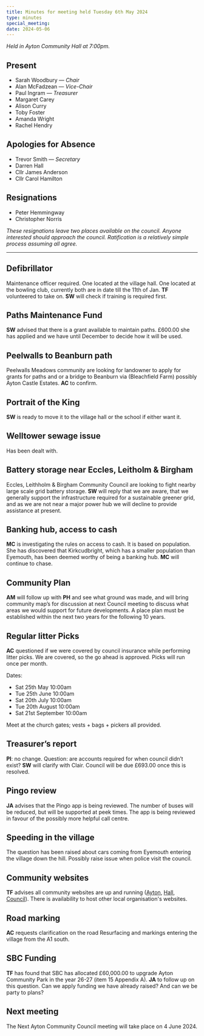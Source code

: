 ```yaml
---
title: Minutes for meeting held Tuesday 6th May 2024
type: minutes
special_meeting:
date: 2024-05-06
---
```


*Held in Ayton Community Hall at 7:00pm.*

## Present

* Sarah Woodbury — *Chair*
* Alan McFadzean — *Vice-Chair*
* Paul Ingram — *Treasurer*
* Margaret Carey
* Alison Curry
* Toby Foster
* Amanda Wright
* Rachel Hendry

## Apologies for Absence

* Trevor Smith — *Secretary*
* Darren Hall
* Cllr James Anderson
* Cllr Carol Hamilton

## Resignations

* Peter Hemmingway
* Christopher Norris

*These resignations leave two places available on the council. Anyone interested should approach the council. Ratification is a relatively simple process assuming all agree.*

---

## Defibrillator

Maintenance officer required. One located at the village hall. One located at the bowling club, currently both are in date till the 11th of Jan. **TF** volunteered to take on. **SW** will check if training is required first.

## Paths Maintenance Fund

**SW** advised that there is a grant available to maintain paths. £600.00 she has applied and we have until December to decide how it will be used.

## Peelwalls to Beanburn path

Peelwalls Meadows community are looking for landowner to apply for grants for paths and or a bridge to Beanburn via (Bleachfield Farm) possibly Ayton Castle Estates. **AC** to confirm.

## Portrait of the King

**SW** is ready to move it to the village hall or the school if either want it.

## Welltower sewage issue

Has been dealt with.

## Battery storage near Eccles, Leitholm & Birgham

Eccles, Leithholm & Birgham Community Council are looking to fight nearby large scale grid battery storage. **SW** will reply that we are aware, that we generally support the infrastructure required for a sustainable greener grid, and  as we are not near a major power hub we will decline to provide assistance at present.

## Banking hub, access to cash

**MC** is investigating the rules on access to cash. It is based on population. She has discovered that Kirkcudbright,  which has a smaller population than Eyemouth, has been deemed worthy of being a banking hub. **MC** will continue to chase.

## Community Plan

**AM** will follow up with **PH** and see what ground was made, and will bring community map’s for discussion at next Council meeting to discuss what areas we would support for future developments. A place plan must be established within the next two years for the following 10 years.

## Regular litter  Picks

**AC** questioned if we were covered by council insurance while performing litter picks. We are covered, so the go ahead is approved. Picks will run once per month.

Dates:

* Sat 25th May 10:00am
* Tue 25th June 10:00am
* Sat 20th July 10:00am
* Tue 20th August 10:00am 
* Sat 21st September 10:00am

Meet at the church gates; vests + bags + pickers all provided.

## Treasurer’s report

**PI**: no change. Question: are accounts required for when council didn’t exist? **SW** will clarify with Clair.
Council will be due £693.00 once this is resolved.

## Pingo review

**JA** advises that the Pingo app is being reviewed. The number of buses will be reduced, but will be supported at peek times. The app is being reviewed in favour of the possibly more helpful call centre.

## Speeding in the village

The question has been raised about cars coming from Eyemouth entering the village down the hill. Possibly raise issue when police visit the council.

## Community websites

**TF** advises all community websites are up and running ([Ayton](https://ayton-village.org), [Hall](https://hall.ayton-village.org), [Council](https://council.ayton-village.org)). There is availability to host other local organisation's websites.

## Road marking

**AC** requests clarification on the road Resurfacing and markings entering the village from the A1 south.

## SBC Funding

**TF** has found that SBC has allocated £60,000.00 to upgrade Ayton Community Park in the year 26-27 (item 15 Appendix A). **JA** to follow up on this question. Can we apply funding we have already raised? And can we be party to plans?

## Next meeting

The Next Ayton Community Council meeting will take place on 4 June 2024.
